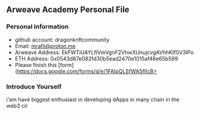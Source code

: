 ## Arweave Academy Personal File
### Personal information
- github account: dragonknftcommunity
- Email: mrafii@proton.me
- Arweave Address: EkFWTiUAYLfIVmVgnF2VhwXUnujcvgAVhhKIf0V3lPo
- ETH Address: 0x0543d87e082fd30b5ead2470e1015af48e65b599
- Please finish this [form](https://docs.google.com/forms/d/e/1FAIpQLSfWA5fIIcB>
### Introduce Yourself
 i'am have biggest enthusiast in developing dApps in many chain in the web3 cir
